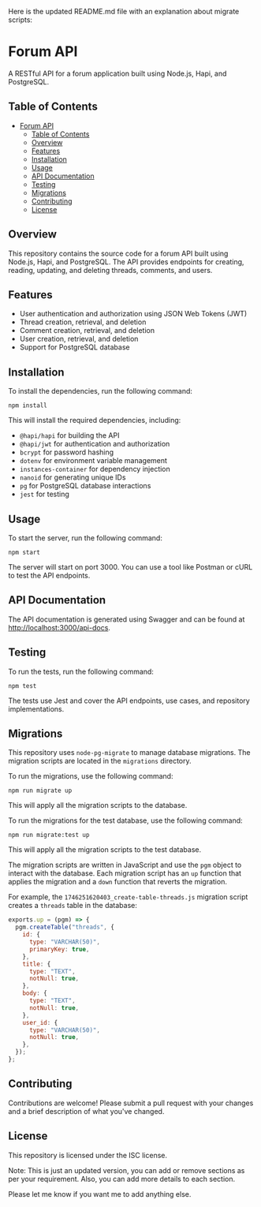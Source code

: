 Here is the updated README.md file with an explanation about migrate scripts:

# Forum API

A RESTful API for a forum application built using Node.js, Hapi, and PostgreSQL.

## Table of Contents

- [Forum API](#forum-api)
  - [Table of Contents](#table-of-contents)
  - [Overview](#overview)
  - [Features](#features)
  - [Installation](#installation)
  - [Usage](#usage)
  - [API Documentation](#api-documentation)
  - [Testing](#testing)
  - [Migrations](#migrations)
  - [Contributing](#contributing)
  - [License](#license)

## Overview

This repository contains the source code for a forum API built using Node.js, Hapi, and PostgreSQL. The API provides endpoints for creating, reading, updating, and deleting threads, comments, and users.

## Features

- User authentication and authorization using JSON Web Tokens (JWT)
- Thread creation, retrieval, and deletion
- Comment creation, retrieval, and deletion
- User creation, retrieval, and deletion
- Support for PostgreSQL database

## Installation

To install the dependencies, run the following command:

```
npm install
```

This will install the required dependencies, including:

- `@hapi/hapi` for building the API
- `@hapi/jwt` for authentication and authorization
- `bcrypt` for password hashing
- `dotenv` for environment variable management
- `instances-container` for dependency injection
- `nanoid` for generating unique IDs
- `pg` for PostgreSQL database interactions
- `jest` for testing

## Usage

To start the server, run the following command:

```
npm start
```

The server will start on port 3000. You can use a tool like Postman or cURL to test the API endpoints.

## API Documentation

The API documentation is generated using Swagger and can be found at [http://localhost:3000/api-docs](http://localhost:3000/api-docs).

## Testing

To run the tests, run the following command:

```
npm test
```

The tests use Jest and cover the API endpoints, use cases, and repository implementations.

## Migrations

This repository uses `node-pg-migrate` to manage database migrations. The migration scripts are located in the `migrations` directory.

To run the migrations, use the following command:

```
npm run migrate up
```

This will apply all the migration scripts to the database.

To run the migrations for the test database, use the following command:

```
npm run migrate:test up
```

This will apply all the migration scripts to the test database.

The migration scripts are written in JavaScript and use the `pgm` object to interact with the database. Each migration script has an `up` function that applies the migration and a `down` function that reverts the migration.

For example, the `1746251620403_create-table-threads.js` migration script creates a `threads` table in the database:

```javascript
exports.up = (pgm) => {
  pgm.createTable("threads", {
    id: {
      type: "VARCHAR(50)",
      primaryKey: true,
    },
    title: {
      type: "TEXT",
      notNull: true,
    },
    body: {
      type: "TEXT",
      notNull: true,
    },
    user_id: {
      type: "VARCHAR(50)",
      notNull: true,
    },
  });
};
```

## Contributing

Contributions are welcome! Please submit a pull request with your changes and a brief description of what you've changed.

## License

This repository is licensed under the ISC license.

Note: This is just an updated version, you can add or remove sections as per your requirement. Also, you can add more details to each section.

Please let me know if you want me to add anything else.
